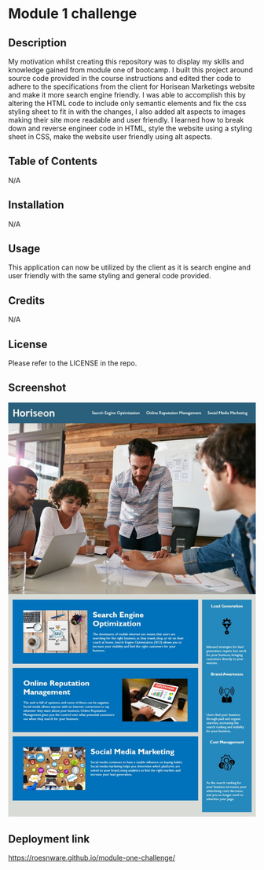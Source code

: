 # Module 1 challenge 

## Description

My motivation whilst creating this repository was to display my skills and knowledge gained from module one of bootcamp. I built this project around source code provided in the course instructions and edited ther code to adhere to the specifications from the client for Horisean Marketings website and make it more search engine friendly. I was able to accomplish this by altering the HTML code to include only semantic elements and fix the css styling sheet to fit in with the changes, I also added alt aspects to images making their site more readable and user friendly. I learned how to break down and reverse engineer code in HTML, style the website using a styling sheet in CSS, make the website user friendly using alt aspects.

## Table of Contents 

N/A

## Installation

N/A

## Usage

This application can now be utilized by the client as it is search engine and user friendly with the same styling and general code provided.

## Credits

N/A

## License

Please refer to the LICENSE in the repo.

## Screenshot

![Alt text](image.png)

## Deployment link

https://roesnware.github.io/module-one-challenge/

